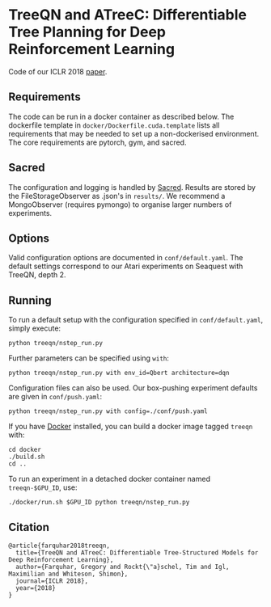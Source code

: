 # TreeQN and ATreeC: Differentiable Tree Planning for Deep Reinforcement Learning
Code of our ICLR 2018 [paper](https://arxiv.org/abs/1710.11417).

## Requirements

The code can be run in a docker container as described below. The dockerfile template in `docker/Dockerfile.cuda.template` lists all requirements that may be needed to set up a non-dockerised environment. The core requirements are pytorch, gym, and sacred.

## Sacred

The configuration and logging is handled by [Sacred](https://sacred.readthedocs.io/en/latest/). Results are stored by the FileStorageObserver as .json's in `results/`. We recommend a MongoObserver (requires pymongo) to organise larger numbers of experiments.

## Options
Valid configuration options are documented in `conf/default.yaml`.
The default settings correspond to our Atari experiments on Seaquest with TreeQN, depth 2.

## Running

To run a default setup with the configuration specified in `conf/default.yaml`, simply execute:
```
python treeqn/nstep_run.py
```

Further parameters can be specified using `with`:
```
python treeqn/nstep_run.py with env_id=Qbert architecture=dqn
```

Configuration files can also be used. Our box-pushing experiment defaults are given in `conf/push.yaml`:
```
python treeqn/nstep_run.py with config=./conf/push.yaml
```

If you have [Docker](https://docs.docker.com/) installed, you can build a docker image tagged `treeqn` with:
```
cd docker
./build.sh
cd ..
```

To run an experiment in a detached docker container named `treeqn-$GPU_ID`, use:
```
./docker/run.sh $GPU_ID python treeqn/nstep_run.py
```

## Citation
```
@article{farquhar2018treeqn,
  title={TreeQN and ATreeC: Differentiable Tree-Structured Models for Deep Reinforcement Learning},
  author={Farquhar, Gregory and Rockt{\"a}schel, Tim and Igl, Maximilian and Whiteson, Shimon},
  journal={ICLR 2018},
  year={2018}
}
```
